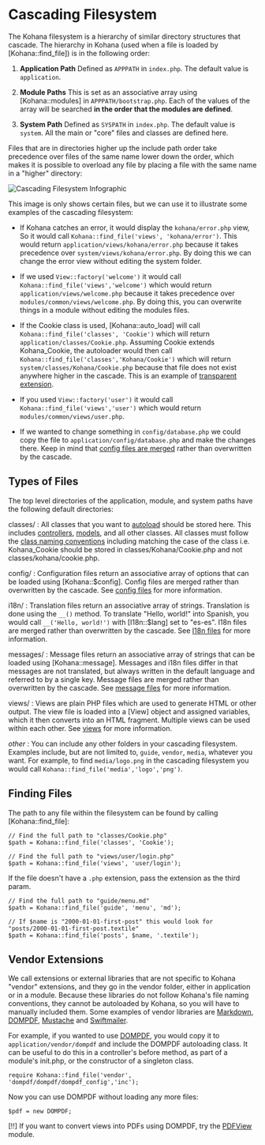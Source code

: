 # Cascading Filesystem

The Kohana filesystem is a hierarchy of similar directory structures that cascade. The hierarchy in Kohana (used when a file is loaded by [Kohana::find_file]) is in the following order:

1. **Application Path**
   Defined as `APPPATH` in `index.php`. The default value is `application`.

2. **Module Paths**
   This is set as an associative array using [Kohana::modules] in `APPPATH/bootstrap.php`. Each of the values of the array will be searched **in the order that the modules are defined**.

3. **System Path**
   Defined as `SYSPATH` in `index.php`. The default value is `system`. All the main or "core" files and classes are defined here.

Files that are in directories higher up the include path order take precedence over files of the same name lower down the order, which makes it is possible to overload any file by placing a file with the same name in a "higher" directory:

![Cascading Filesystem Infographic](cascading_filesystem.png)

This image is only shows certain files, but we can use it to illustrate some examples of the cascading filesystem:

* If Kohana catches an error, it would display the `kohana/error.php` view, So it would call `Kohana::find_file('views', 'kohana/error')`. This would return `application/views/kohana/error.php` because it takes precedence over `system/views/kohana/error.php`. By doing this we can change the error view without editing the system folder.

* If we used `View::factory('welcome')` it would call `Kohana::find_file('views','welcome')` which would return `application/views/welcome.php` because it takes precedence over `modules/common/views/welcome.php`. By doing this, you can overwrite things in a module without editing the modules files.

* If the Cookie class is used, [Kohana::auto_load] will call `Kohana::find_file('classes', 'Cookie')` which will return `application/classes/Cookie.php`. Assuming Cookie extends Kohana_Cookie, the autoloader would then call `Kohana::find_file('classes','Kohana/Cookie')` which will return `system/classes/Kohana/Cookie.php` because that file does not exist anywhere higher in the cascade. This is an example of [transparent extension](extension).

* If you used `View::factory('user')` it would call `Kohana::find_file('views','user')` which would return `modules/common/views/user.php`.

* If we wanted to change something in `config/database.php` we could copy the file to `application/config/database.php` and make the changes there. Keep in mind that [config files are merged](files/config#merge) rather than overwritten by the cascade.

## Types of Files

The top level directories of the application, module, and system paths have the following default directories:

classes/
:  All classes that you want to [autoload](autoloading) should be stored here. This includes [controllers](mvc/controllers), [models](mvc/models), and all other classes. All classes must follow the [class naming conventions](conventions#class-names-and-file-location) including matching the case of the class i.e. Kohana_Cookie should be stored in classes/Kohana/Cookie.php and not classes/kohana/cookie.php.

config/
:  Configuration files return an associative array of options that can be loaded using [Kohana::$config]. Config files are merged rather than overwritten by the cascade. See [config files](files/config) for more information.

i18n/
:  Translation files return an associative array of strings. Translation is done using the `__()` method. To translate "Hello, world!" into Spanish, you would call `__('Hello, world!')` with [I18n::$lang] set to "es-es". I18n files are merged rather than overwritten by the cascade. See [I18n files](files/i18n) for more information.

messages/
:  Message files return an associative array of strings that can be loaded using [Kohana::message]. Messages and i18n files differ in that messages are not translated, but always written in the default language and referred to by a single key. Message files are merged rather than overwritten by the cascade. See [message files](files/messages) for more information.

views/
:  Views are plain PHP files which are used to generate HTML or other output. The view file is loaded into a [View] object and assigned variables, which it then converts into an HTML fragment. Multiple views can be used within each other. See [views](mvc/views) for more information.

*other*
:  You can include any other folders in your cascading filesystem. Examples include, but are not limited to, `guide`, `vendor`, `media`, whatever you want. For example, to find `media/logo.png` in the cascading filesystem you would call `Kohana::find_file('media','logo','png')`.

## Finding Files

The path to any file within the filesystem can be found by calling [Kohana::find_file]:

    // Find the full path to "classes/Cookie.php"
    $path = Kohana::find_file('classes', 'Cookie');

    // Find the full path to "views/user/login.php"
    $path = Kohana::find_file('views', 'user/login');

If the file doesn't have a `.php` extension, pass the extension as the third param.

    // Find the full path to "guide/menu.md"
    $path = Kohana::find_file('guide', 'menu', 'md');

    // If $name is "2000-01-01-first-post" this would look for "posts/2000-01-01-first-post.textile"
    $path = Kohana::find_file('posts', $name, '.textile');


## Vendor Extensions

We call extensions or external libraries that are not specific to Kohana "vendor" extensions, and they go in the vendor folder, either in application or in a module. Because these libraries do not follow Kohana's file naming conventions, they cannot be autoloaded by Kohana, so you will have to manually included them. Some examples of vendor libraries are [Markdown](http://daringfireball.net/projects/markdown/), [DOMPDF](http://code.google.com/p/dompdf), [Mustache](http://github.com/bobthecow/mustache.php) and [Swiftmailer](http://swiftmailer.org/).

For example, if you wanted to use [DOMPDF](http://code.google.com/p/dompdf), you would copy it to `application/vendor/dompdf` and include the DOMPDF autoloading class. It can be useful to do this in a controller's before method, as part of a module's init.php, or the constructor of a singleton class.

    require Kohana::find_file('vendor', 'dompdf/dompdf/dompdf_config','inc');

Now you can use DOMPDF without loading any more files:

    $pdf = new DOMPDF;

[!!] If you want to convert views into PDFs using DOMPDF, try the [PDFView](http://github.com/shadowhand/pdfview) module.